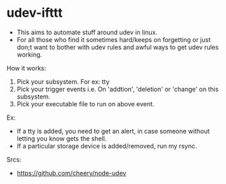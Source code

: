 # udev-ifttt

- This aims to automate stuff around udev in linux.
- For all those who find it sometimes hard/keeps on forgetting or just don;t want to bother with udev rules and awful ways to get udev rules working.

How it works:

1. Pick your subsystem. For ex: tty
2. Pick your trigger events i.e. On 'addtion', 'deletion' or 'change' on this subsystem.
3. Pick your executable file to run on above event.

Ex:
- If a tty is added, you need to get an alert, in case someone without letting you know gets the shell.
- If a particular storage device is added/removed, run my rsync.



Srcs:
- https://github.com/cheery/node-udev